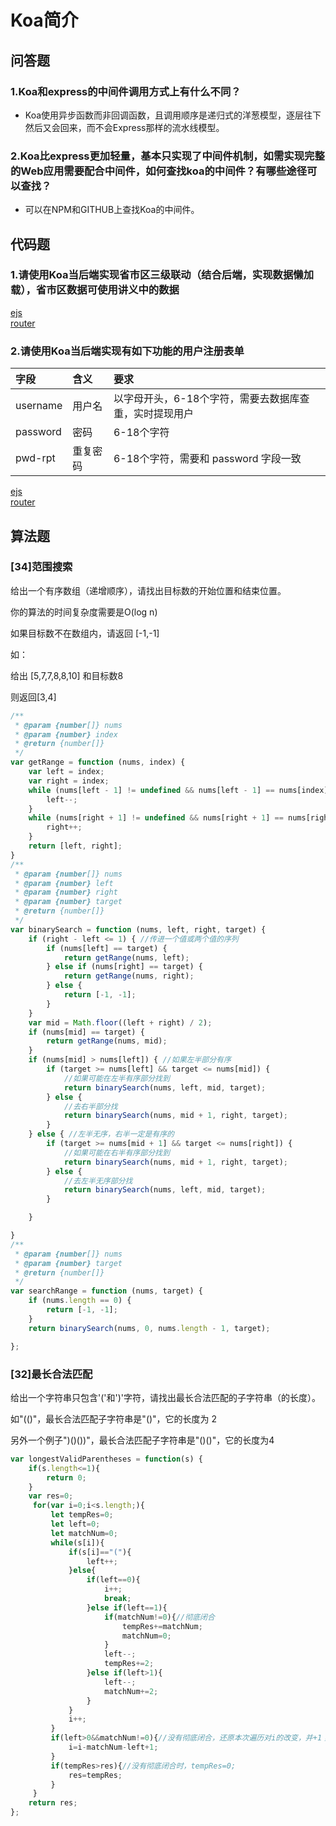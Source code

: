 # Koa简介

## 问答题

### 1.Koa和express的中间件调用方式上有什么不同？

- Koa使用异步函数而非回调函数，且调用顺序是递归式的洋葱模型，逐层往下然后又会回来，而不会Express那样的流水线模型。

### 2.Koa比express更加轻量，基本只实现了中间件机制，如需实现完整的Web应用需要配合中间件，如何查找koa的中间件？有哪些途径可以查找？

- 可以在NPM和GITHUB上查找Koa的中间件。

## 代码题

### 1.请使用Koa当后端实现省市区三级联动（结合后端，实现数据懒加载），省市区数据可使用讲义中的数据

[ejs]()  
[router]()

### 2.请使用Koa当后端实现有如下功能的用户注册表单

|字段|含义|要求|
|:--|:--|:--|
|username|用户名|以字母开头，6-18个字符，需要去数据库查重，实时提现用户|
|password|密码|6-18个字符|
|pwd-rpt|重复密码|6-18个字符，需要和 password 字段一致|

[ejs]()  
[router]()

## 算法题

### [34]范围搜索

给出一个有序数组（递增顺序），请找出目标数的开始位置和结束位置。

你的算法的时间复杂度需要是O(log n)

如果目标数不在数组内，请返回 [-1,-1]

如：

给出 [5,7,7,8,8,10] 和目标数8

则返回[3,4]

```js
/**
 * @param {number[]} nums
 * @param {number} index
 * @return {number[]}
 */
var getRange = function (nums, index) {
    var left = index;
    var right = index;
    while (nums[left - 1] != undefined && nums[left - 1] == nums[index]) {
        left--;
    }
    while (nums[right + 1] != undefined && nums[right + 1] == nums[right]) {
        right++;
    }
    return [left, right];
}
/**
 * @param {number[]} nums
 * @param {number} left
 * @param {number} right
 * @param {number} target
 * @return {number[]}
 */
var binarySearch = function (nums, left, right, target) {
    if (right - left <= 1) { //传进一个值或两个值的序列
        if (nums[left] == target) {
            return getRange(nums, left);
        } else if (nums[right] == target) {
            return getRange(nums, right);
        } else {
            return [-1, -1];
        }
    }
    var mid = Math.floor((left + right) / 2);
    if (nums[mid] == target) {
        return getRange(nums, mid);
    }
    if (nums[mid] > nums[left]) { //如果左半部分有序
        if (target >= nums[left] && target <= nums[mid]) {
            //如果可能在左半有序部分找到
            return binarySearch(nums, left, mid, target);
        } else {
            //去右半部分找
            return binarySearch(nums, mid + 1, right, target);
        }
    } else { //左半无序，右半一定是有序的
        if (target >= nums[mid + 1] && target <= nums[right]) {
            //如果可能在右半有序部分找到
            return binarySearch(nums, mid + 1, right, target);
        } else {
            //去左半无序部分找
            return binarySearch(nums, left, mid, target);
        }

    }

}
/**
 * @param {number[]} nums
 * @param {number} target
 * @return {number[]}
 */
var searchRange = function (nums, target) {
    if (nums.length == 0) {
        return [-1, -1];
    }
    return binarySearch(nums, 0, nums.length - 1, target);

};
```

### [32]最长合法匹配

给出一个字符串只包含'('和')'字符，请找出最长合法匹配的子字符串（的长度）。

如"(()"，最长合法匹配子字符串是"()"，它的长度为 2

另外一个例子")()())"，最长合法匹配子字符串是"()()"，它的长度为4

```js
var longestValidParentheses = function(s) {
    if(s.length<=1){
        return 0;
    }
    var res=0;
     for(var i=0;i<s.length;){
         let tempRes=0;
         let left=0;
         let matchNum=0;
         while(s[i]){
             if(s[i]=="("){
                 left++;
             }else{
                 if(left==0){
                     i++;
                     break;
                 }else if(left==1){
                     if(matchNum!=0){//彻底闭合
                         tempRes+=matchNum;
                         matchNum=0;
                     }
                     left--;
                     tempRes+=2;
                 }else if(left>1){
                     left--;
                     matchNum+=2;
                 }  
             }
             i++;
         }
         if(left>0&&matchNum!=0){//没有彻底闭合，还原本次遍历对i的改变，并+1；
             i=i-matchNum-left+1;
         }
         if(tempRes>res){//没有彻底闭合时，tempRes=0;
             res=tempRes;
         }
     }
    return res;
};
```